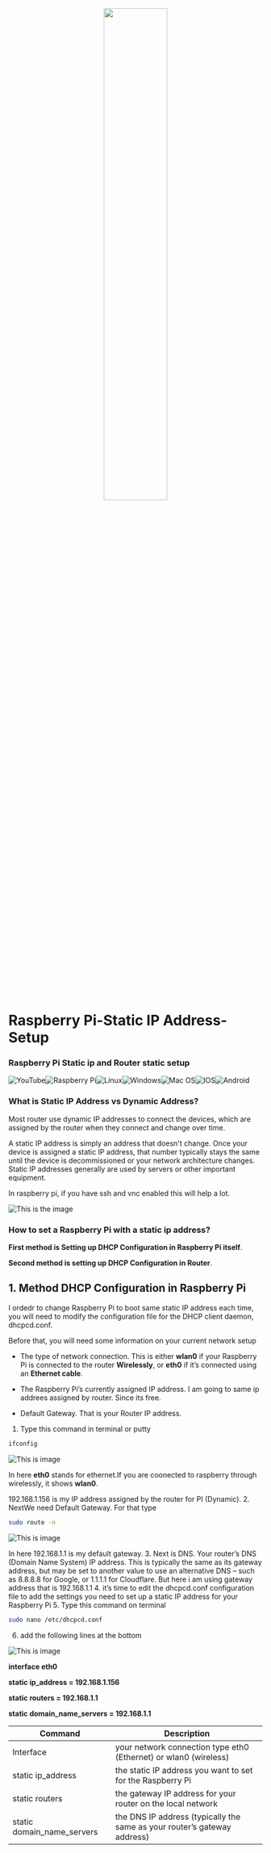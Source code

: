 <p align="center">
  <img 
    width=50%
    height=50%
    src="https://i.imgur.com/b04QAsB.png"
  >
</p>

# Raspberry Pi-Static IP Address-Setup
### Raspberry Pi Static ip  and Router static setup 



![YouTube](https://img.shields.io/badge/YouTube-%23FF0000.svg?style=for-the-badge&logo=YouTube&logoColor=white)![Raspberry Pi](https://img.shields.io/badge/-RaspberryPi-C51A4A?style=for-the-badge&logo=Raspberry-Pi)![Linux](https://img.shields.io/badge/Linux-FCC624?style=for-the-badge&logo=linux&logoColor=black)![Windows](https://img.shields.io/badge/Windows-0078D6?style=for-the-badge&logo=windows&logoColor=white)![Mac OS](https://img.shields.io/badge/mac%20os-000000?style=for-the-badge&logo=macos&logoColor=F0F0F0)![IOS](https://img.shields.io/badge/iOS-000000?style=for-the-badge&logo=ios&logoColor=white)![Android](https://img.shields.io/badge/Android-3DDC84?style=for-the-badge&logo=android&logoColor=white)
### What is Static IP Address vs Dynamic Address?
Most router use dynamic IP addresses to connect the devices, which are assigned by the router when they connect and change over time.

  A static IP address is simply an address that doesn't change. Once your device is assigned a static IP address, that number typically stays the same until the device is decommissioned or your network architecture changes. Static IP addresses generally are used by servers or other important equipment.
  
  In raspberry pi, if you have ssh and vnc enabled this will help a lot.
  
 ![This is the image](https://i.imgur.com/VFepxv6.png)
### How to set a Raspberry Pi with a static ip address?
**First method is Setting up DHCP Configuration in Raspberry Pi itself**.

**Second method is setting up DHCP Configuration in Router**.

## 1. Method DHCP Configuration in Raspberry Pi
I ordedr to change Raspberry Pi to boot same static IP address each time, you will need to modify the configuration file for the DHCP client daemon, dhcpcd.conf.

Before that, you will need some information on your current network setup

- The type of network connection. This is either **wlan0** if your Raspberry Pi is connected to the router **Wirelessly**, or **eth0** if it’s connected using an **Ethernet cable**.

- The Raspberry Pi’s currently assigned IP address. I am going to same ip addrees assigned by router. Since its free.

- Default Gateway. That is your Router IP address.

1. Type this command in terminal or putty
```sh
ifconfig
```

![This is image](https://i.imgur.com/9zqJrro.jpg)

In here **eth0** stands for ethernet.If you are coonected to raspberry through wirelessly, it shows **wlan0**.

192.168.1.156 is my IP address assigned by the router for PI (Dynamic).
 2. NextWe need  Default Gateway. For that type
 ```sh
 sudo route -n
 ```

![This is image](https://i.imgur.com/DhgiZXz.jpg)

In here 192.168.1.1 is my default gateway.
3. Next is DNS. Your router’s DNS (Domain Name System) IP address. This is typically the same as its gateway address, but may be set to another value to use an alternative DNS – such as 8.8.8.8 for Google, or 1.1.1.1 for Cloudflare. But here i am  using gateway address that is 192.168.1.1
4. it’s time to edit the dhcpcd.conf configuration file to add the settings you need to set up a static IP address for your Raspberry Pi
5. Type this command on terminal
```sh
sudo nano /etc/dhcpcd.conf
```
6. add the following lines at the bottom

![This is image](https://i.imgur.com/P1RwDiO.jpg)

**interface eth0**

**static ip_address = 192.168.1.156**

**static routers = 192.168.1.1**

**static domain_name_servers = 192.168.1.1**


| Command | Description |
| --- | --- |
| Interface |your network connection type  eth0 (Ethernet) or wlan0 (wireless) |
| static ip_address  | the static IP address you want to set for the Raspberry Pi | 
| static routers  | the gateway IP address for your router on the local network |
| static domain_name_servers | the DNS IP address (typically the same as your router’s gateway address) |


